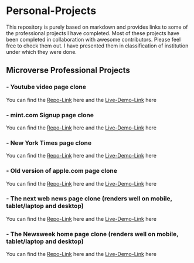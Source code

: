 # Personal-Projects

This repository is purely based on markdown and provides links to some of the professional projects I have completed. Most of these projects have been completed in collaboration with awesome contributors.
Please feel free to check them out.
I have presented them in classification of institution under which they were done.

## Microverse Professional Projects
### - Youtube video page clone
You can find the
    [Repo-Link](https://github.com/vanheaven-ui/youtube_clone/) here and the [Live-Demo-Link](https://mikearaya.github.io/youtube_clone) here
### - mint.com Signup page clone
You can find the
    [Repo-Link](https://github.com/vanheaven-ui/signup-page) here and the [Live-Demo-Link](https://vanheaven-ui.github.io/signup-page) here
### - New York Times page clone
You can find the
    [Repo-Link](https://github.com/vanheaven-ui/The-New-York-Times/) here and the [Live-Demo-Link](https://rawcdn.githack.com/SafaErden/The-New-York-Times/36402d7baa68bf29302f3de1459e4b4c0e7d2fd3/index.html) here
### - Old version of apple.com page clone
You can find the
    [Repo-Link](https://github.com/vanheaven-ui/apple-clone) here and the [Live-Demo-Link](https://raw.githack.com/vanheaven-ui/apple-clone/master/index.html) here
### - The next web news page clone (renders well on mobile, tablet/laptop and desktop)
You can find the
    [Repo-Link](https://github.com/vanheaven-ui/thenextweb) here and the [Live-Demo-Link](https://raw.githack.com/imhilla/thenextweb/home-page/index.html) here
### - The Newsweek home page clone (renders well on mobile, tablet/laptop and desktop)
You can find the
    [Repo-Link](https://github.com/vanheaven-ui/newsweek-clone) here and the [Live-Demo-Link](https://vanheaven-ui.github.io/newsweek-clone/) here
